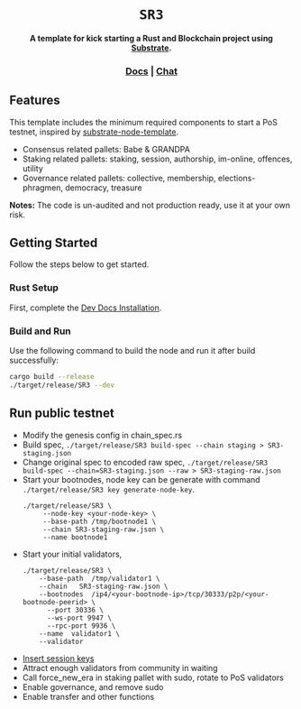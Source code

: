 <div align="center">

  <h1><code>SR3</code></h1>

  <strong>A template for kick starting a Rust and Blockchain project using <a href="https://github.com/paritytech/substrate">Substrate</a>.</strong>

  <h3>
    <a href="https://substrate.io/">Docs</a>
    <span> | </span>
    <a href="https://matrix.to/#/!HzySYSaIhtyWrwiwEV:matrix.org?via=matrix.parity.io&via=matrix.org&via=web3.foundation">Chat</a>
  </h3>

</div>

## Features

This template includes the minimum required components to start a PoS testnet, inspired by [substrate-node-template](https://github.com/substrate-developer-hub/substrate-node-template).

* Consensus related pallets: Babe & GRANDPA
* Staking related pallets: staking, session, authorship, im-online, offences, utility
* Governance related pallets: collective, membership, elections-phragmen, democracy, treasure

**Notes:** The code is un-audited and not production ready, use it at your own risk.

## Getting Started

Follow the steps below to get started.

### Rust Setup

First, complete the [Dev Docs Installation](https://docs.substrate.io/v3/getting-started/installation/).

### Build and Run

Use the following command to build the node and run it after build successfully:

```sh
cargo build --release
./target/release/SR3 --dev
```

## Run public testnet

* Modify the genesis config in chain_spec.rs
* Build spec, `./target/release/SR3 build-spec --chain staging > SR3-staging.json`
* Change original spec to encoded raw spec, `./target/release/SR3 build-spec --chain=SR3-staging.json --raw > SR3-staging-raw.json`
* Start your bootnodes, node key can be generate with command `./target/release/SR3 key generate-node-key`.
  ```shell
  ./target/release/SR3 \
       --node-key <your-node-key> \
       --base-path /tmp/bootnode1 \
       --chain SR3-staging-raw.json \
       --name bootnode1
  ```
* Start your initial validators,
  ```shell
  ./target/release/SR3 \
      --base-path  /tmp/validator1 \
      --chain   SR3-staging-raw.json \
      --bootnodes  /ip4/<your-bootnode-ip>/tcp/30333/p2p/<your-bootnode-peerid> \
	    --port 30336 \
	    --ws-port 9947 \
	    --rpc-port 9936 \
      --name  validator1 \
      --validator
  ```
* [Insert session keys](https://substrate.dev/docs/en/tutorials/start-a-private-network/customchain#add-keys-to-keystore)
* Attract enough validators from community in waiting
* Call force_new_era in staking pallet with sudo, rotate to PoS validators
* Enable governance, and remove sudo
* Enable transfer and other functions
